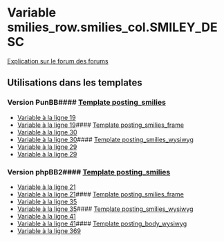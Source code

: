 # Variable smilies_row.smilies_col.SMILEY_DESC
[Explication sur le forum des forums](http://forum.forumactif.com/t294113-listing-des-variables#smilies_row.smilies_col.SMILEY_DESC)
## Utilisations dans les templates
### Version PunBB#### [Template posting_smilies](punbb/posting_smilies.md)
* [Variable à la ligne 19](../punbb/posting_smilies.tpl#L19)
* [Variable à la ligne 19](../punbb/posting_smilies.tpl#L19)#### [Template posting_smilies_frame](punbb/posting_smilies_frame.md)
* [Variable à la ligne 30](../punbb/posting_smilies_frame.tpl#L30)
* [Variable à la ligne 30](../punbb/posting_smilies_frame.tpl#L30)#### [Template posting_smilies_wysiwyg](punbb/posting_smilies_wysiwyg.md)
* [Variable à la ligne 29](../punbb/posting_smilies_wysiwyg.tpl#L29)
* [Variable à la ligne 29](../punbb/posting_smilies_wysiwyg.tpl#L29)
### Version phpBB2#### [Template posting_smilies](subsilver/posting_smilies.md)
* [Variable à la ligne 21](../subsilver/posting_smilies.tpl#L21)
* [Variable à la ligne 21](../subsilver/posting_smilies.tpl#L21)#### [Template posting_smilies_frame](subsilver/posting_smilies_frame.md)
* [Variable à la ligne 35](../subsilver/posting_smilies_frame.tpl#L35)
* [Variable à la ligne 35](../subsilver/posting_smilies_frame.tpl#L35)#### [Template posting_smilies_wysiwyg](subsilver/posting_smilies_wysiwyg.md)
* [Variable à la ligne 41](../subsilver/posting_smilies_wysiwyg.tpl#L41)
* [Variable à la ligne 41](../subsilver/posting_smilies_wysiwyg.tpl#L41)#### [Template posting_body_wysiwyg](subsilver/posting_body_wysiwyg.md)
* [Variable à la ligne 369](../subsilver/posting_body_wysiwyg.tpl#L369)